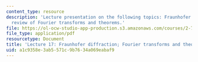 ```yaml
---
content_type: resource
description: 'Lecture presentation on the following topics: Fraunhofer diffraction;
  review of Fourier transforms and theorems.'
file: https://ol-ocw-studio-app-production.s3.amazonaws.com/courses/2-71-optics-spring-2009/a1c9358e3ab5571c9b7634a069eabaf9_MIT2_71S09_lec17.pdf
file_type: application/pdf
resourcetype: Document
title: 'Lecture 17: Fraunhofer diffraction; Fourier transforms and theorems'
uid: a1c9358e-3ab5-571c-9b76-34a069eabaf9
---
```

